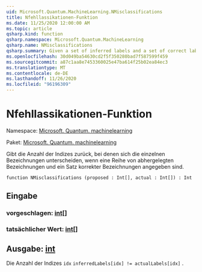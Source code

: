 ```yaml
---
uid: Microsoft.Quantum.MachineLearning.NMisclassifications
title: Nfehllassikationen-Funktion
ms.date: 11/25/2020 12:00:00 AM
ms.topic: article
qsharp.kind: function
qsharp.namespace: Microsoft.Quantum.MachineLearning
qsharp.name: NMisclassifications
qsharp.summary: Given a set of inferred labels and a set of correct labels, returns the number of indices at which each set of labels differ.
ms.openlocfilehash: 30d049ba54630cd2f5f350280bad7f587599f459
ms.sourcegitcommit: a87c1aa8e7453360025e47ba614f25b02ea84ec3
ms.translationtype: MT
ms.contentlocale: de-DE
ms.lasthandoff: 11/26/2020
ms.locfileid: "96196309"
---
```

# <a name="nmisclassifications-function"></a>Nfehllassikationen-Funktion

Namespace: [Microsoft. Quantum. machinelearning](xref:Microsoft.Quantum.MachineLearning)

Paket: [Microsoft. Quantum. machinelearning](https://nuget.org/packages/Microsoft.Quantum.MachineLearning)


Gibt die Anzahl der Indizes zurück, bei denen sich die einzelnen Bezeichnungen unterscheiden, wenn eine Reihe von abhergelegten Bezeichnungen und ein Satz korrekter Bezeichnungen angegeben sind.

```qsharp
function NMisclassifications (proposed : Int[], actual : Int[]) : Int
```


## <a name="input"></a>Eingabe

### <a name="proposed--int"></a>vorgeschlagen: [int](xref:microsoft.quantum.lang-ref.int)[]




### <a name="actual--int"></a>tatsächlicher Wert: [int](xref:microsoft.quantum.lang-ref.int)[]





## <a name="output--int"></a>Ausgabe: [int](xref:microsoft.quantum.lang-ref.int)

Die Anzahl der Indizes `idx` `inferredLabels[idx] != actualLabels[idx]` .